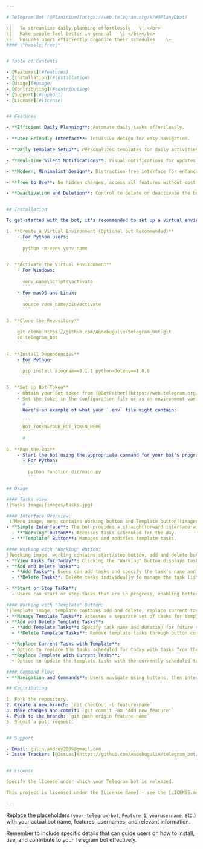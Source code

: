 ```yaml
---

# Telegram Bot [@Planirium](https://web.telegram.org/k/#@PlanyDbot)

\|   To streamline daily planning effortlessly   \| </br>
\|   Make people feel better in general   \| </br></br> 
\~   Ensures users efficiently organize their schedules    \~
#### \*hassle-free\*


# Table of Contents

- [Features](#features)
- [Installation](#installation)
- [Usage](#usage)
- [Contributing](#contributing)
- [Support](#support)
- [License](#license)


## Features

- **Efficient Daily Planning**: Automate daily tasks effortlessly.
  
- **User-Friendly Interface**: Intuitive design for easy navigation.

- **Daily Template Setup**: Personalized templates for daily activities.

- **Real-Time Silent Notifications**: Visual notifications for updates without sound interruptions.

- **Modern, Minimalist Design**: Distraction-free interface for enhanced usability.

- **Free to Use**: No hidden charges, access all features without cost.

- **Deactivation and Deletion**: Control to delete or deactivate the bot anytime.


## Installation

To get started with the bot, it's recommended to set up a virtual environment to manage dependencies. Here's a step-by-step guide:

1. **Create a Virtual Environment (Optional but Recommended)**
    - For Python users:
      ```
      python -m venv venv_name
      ```   

2. **Activate the Virtual Environment**
    - For Windows:
      ```
      venv_name\Scripts\activate
      ```
    - For macOS and Linux:
      ```
      source venv_name/bin/activate
      ```

3. **Clone the Repository**
    ```
    git clone https://github.com/Andebugulin/telegram_bot.git
    cd telegram_bot
    ```

4. **Install Dependencies**
    - For Python:
      ```
      pip install aiogram==3.1.1 python-dotenv==1.0.0
      ```

5. **Set Up Bot Token**
    - Obtain your bot token from [@BotFather](https://web.telegram.org/k/#@BotFather) on Telegram.
    - Set the token in the configuration file or as an environment variable.
      #
      Here's an example of what your `.env` file might contain:
      
      ```
      BOT_TOKEN=YOUR_BOT_TOKEN_HERE
      ```
      #
      
6. **Run the Bot**
    - Start the bot using the appropriate command for your bot's programming language:
      - For Python:
        ```
        python function_dir/main.py  
        ```

## Usage

#### Tasks view:
![tasks image](images/tasks.jpg)

#### Interface Overview:
 ![Menu image, menu contains Working button and Template button](images/menu.jpg)
- **Simple Interface**: The bot provides a straightforward interface with two main buttons:
  - **"Working" Button**: Accesses tasks scheduled for the day.
  - **"Template" Button**: Manages and modifies template tasks.

#### Working with "Working" Button:
![Working image, working contains start/stop button, add and delete buttons](images/working.jpg)
- **View Tasks for Today**: Clicking the "Working" button displays tasks scheduled for the day.
- **Add and Delete Tasks**:
  - **Add Tasks**: Users can add tasks and specify the task's name and duration in minutes.
  - **Delete Tasks**: Delete tasks individually to manage the task list.

- **Start or Stop Tasks**:
  - Users can start or stop tasks that are in progress, enabling better task management.

#### Working with "Template" Button:
![Template image, template contains add and delete, replace current tasks with a template and replace template with current tasks buttons](images/template.jpg)
- **Manage Template Tasks**: Accesses a separate set of tasks for templates.
- **Add and Delete Template Tasks**:
  - **Add Template Tasks**: Specify task name and duration for future scheduling.
  - **Delete Template Tasks**: Remove template tasks through button commands.

- **Replace Current Tasks with Template**:
  - Option to replace the tasks scheduled for today with tasks from the template.
- **Replace Template with Current Tasks**:
  - Option to update the template tasks with the currently scheduled tasks.

#### Command Flow:
- **Navigation and Commands**: Users navigate using buttons, then interact through button-based commands for task management (add, delete, start, stop), template management, and task-template interchange.

## Contributing

1. Fork the repository.
2. Create a new branch: `git checkout -b feature-name`
3. Make changes and commit: `git commit -am 'Add new feature'`
4. Push to the branch: `git push origin feature-name`
5. Submit a pull request.


## Support

- Email: gulin.andrey2005@gmail.com
- Issue Tracker: [@Issues](https://github.com/Andebugulin/telegram_bot/issues)


## License

Specify the license under which your Telegram bot is released.

This project is licensed under the [License Name] - see the [LICENSE.md](LICENSE.md) file for details.

---
```


Replace the placeholders (`your-telegram-bot`, `Feature 1`, `yourusername`, etc.) with your actual bot name, features, usernames, and relevant information.

Remember to include specific details that can guide users on how to install, use, and contribute to your Telegram bot effectively.
